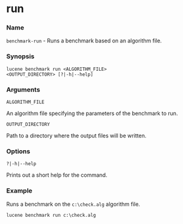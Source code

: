 ﻿# run

### Name

`benchmark-run` - Runs a benchmark based on an algorithm file.

### Synopsis

<code>lucene benchmark run \<ALGORITHM_FILE> \<OUTPUT_DIRECTORY> [?|-h|--help]</code>

### Arguments

`ALGORITHM_FILE`

An algorithm file specifying the parameters of the benchmark to run.

`OUTPUT_DIRECTORY`

Path to a directory where the output files will be written.

### Options

`?|-h|--help`

Prints out a short help for the command.

### Example

Runs a benchmark on the `c:\check.alg` algorithm file.

<code>lucene benchmark run c:\check.alg</code>

